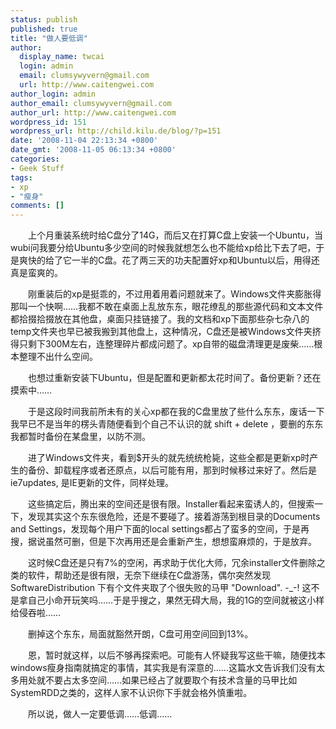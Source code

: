```yaml
---
status: publish
published: true
title: "做人要低调"
author:
  display_name: twcai
  login: admin
  email: clumsywyvern@gmail.com
  url: http://www.caitengwei.com
author_login: admin
author_email: clumsywyvern@gmail.com
author_url: http://www.caitengwei.com
wordpress_id: 151
wordpress_url: http://child.kilu.de/blog/?p=151
date: '2008-11-04 22:13:34 +0800'
date_gmt: '2008-11-05 06:13:34 +0800'
categories:
- Geek Stuff
tags:
- xp
- "瘦身"
comments: []
---
```

<p>　　上个月重装系统时给C盘分了14G，而后又在打算C盘上安装一个Ubuntu，当wubi问我要分给Ubuntu多少空间的时候我就想怎么也不能给xp给比下去了吧，于是爽快的给了它一半的C盘。花了两三天的功夫配置好xp和Ubuntu以后，用得还真是蛮爽的。</p>
<p>　　刚重装后的xp是挺乖的，不过用着用着问题就来了。Windows文件夹膨胀得那叫一个快啊&hellip;&hellip;我都不敢在桌面上乱放东东，眼花缭乱的那些源代码和文本文件都拾掇拾掇放在其他盘，桌面只挂链接了。我的文档和xp下面那些杂七杂八的temp文件夹也早已被我搬到其他盘上，这种情况，C盘还是被Windows文件夹挤得只剩下300M左右，连整理碎片都成问题了。xp自带的磁盘清理更是废柴&hellip;&hellip;根本整理不出什么空间。</p>
<p>　　也想过重新安装下Ubuntu，但是配置和更新都太花时间了。备份更新？还在摸索中&hellip;&hellip;</p>
<p>　　于是这段时间我前所未有的关心xp都在我的C盘里放了些什么东东，废话一下我早已不是当年的楞头青随便看到个自己不认识的就 shift + delete ，要删的东东我都暂时备份在某盘里，以防不测。</p>
<p>　　进了Windows文件夹，看到$开头的就先统统枪毙，这些全都是更新xp时产生的备份、卸载程序或者还原点，以后可能有用，那到时候移过来好了。然后是ie7updates, 是IE更新的文件，同样处理。</p>
<p>　　这些搞定后，腾出来的空间还是很有限。Installer看起来蛮诱人的，但搜索一下，发现其实这个东东很危险，还是不要碰了。接着游荡到根目录的Documents and Settings，发现每个用户下面的local settings都占了蛮多的空间，于是再搜，据说虽然可删，但是下次再用还是会重新产生，想想蛮麻烦的，于是放弃。</p>
<p>　　这时候C盘还是只有7%的空闲，再求助于优化大师，冗余installer文件删除之类的软件，帮助还是很有限，无奈下继续在C盘游荡，偶尔突然发现 SoftwareDistribution 下有个文件夹取了个很失败的马甲 "Download". -_-! 这不是拿自己小命开玩笑吗&hellip;&hellip;于是乎搜之，果然无碍大局，我的1G的空间就被这小样给侵吞啦&hellip;&hellip;</p>
<p>　　删掉这个东东，局面就豁然开朗，C盘可用空间回到13%。</p>
<p>　　恩，暂时就这样，以后不够再探索吧。可能有人怀疑我写这些干嘛，随便找本windows瘦身指南就搞定的事情，其实我是有深意的&hellip;&hellip;这篇水文告诉我们没有太多用处就不要占太多空间&hellip;&hellip;如果已经占了就要取个有技术含量的马甲比如SystemRDD之类的，这样人家不认识你下手就会格外慎重啦。</p>
<p>　　所以说，做人一定要低调&hellip;&hellip;低调&hellip;&hellip;</p>
